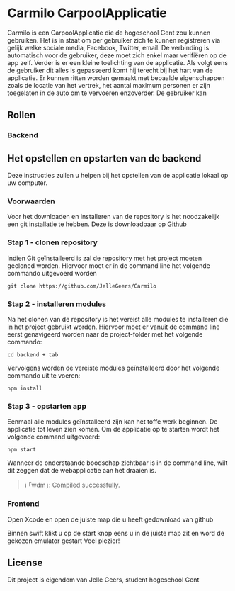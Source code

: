 # Carmilo CarpoolApplicatie

Carmilo is een CarpoolApplicatie die de hogeschool Gent zou kunnen gebruiken. Het is in staat om per gebruiker zich te kunnen registreren via gelijk welke sociale media, Facebook, Twitter, email. De verbinding is automatisch voor de gebruiker, deze moet zich enkel maar verifiëren op de app zelf. Verder is er een kleine toelichting van de applicatie. Als volgt eens de gebruiker dit alles is gepasseerd komt hij terecht bij het hart van de applicatie. Er kunnen ritten worden gemaakt met bepaalde eigenschappen zoals de locatie van het vertrek, het aantal maximum personen er zijn toegelaten in de auto om te vervoeren enzoverder. De gebruiker kan 

## Rollen
### Backend

## Het opstellen en opstarten van de backend

Deze instructies zullen u helpen bij het opstellen van de applicatie lokaal op uw computer. 

### Voorwaarden

Voor het downloaden en installeren van de repository is het noodzakelijk een git installatie te hebben. Deze is downloadbaar op [Github](https://git-scm.com/downloads)

### Stap 1 - clonen repository

Indien Git geïnstalleerd is zal de repository met het project moeten gecloned worden. Hiervoor moet er in de command line het volgende commando uitgevoerd worden

```
git clone https://github.com/JelleGeers/Carmilo
```
### Stap 2 - installeren modules

Na het clonen van de repository is het vereist alle modules te installeren die in het project gebruikt worden. Hiervoor moet er vanuit de command line eerst genavigeerd worden naar de project-folder met het volgende commando: 

```
cd backend + tab
```

Vervolgens worden de vereiste modules geïnstalleerd door het volgende commando uit te voeren:

```
npm install
```

### Stap 3 - opstarten app

Eenmaal alle modules geïnstalleerd zijn kan het toffe werk beginnen. De applicatie tot leven zien komen. Om de applicatie op te starten wordt het volgende command uitgevoerd:  

```
npm start
```

Wanneer de onderstaande boodschap zichtbaar is in de command line, wilt dit zeggen dat de webapplicatie aan het draaien is. 

> ℹ ｢wdm｣: Compiled successfully.

### Frontend
Open Xcode en open de juiste map die u heeft gedownload van github

Binnen swift klikt u op de start knop eens u in de juiste map zit en word de gekozen emulator gestart
Veel plezier!

## License

Dit project is eigendom van Jelle Geers, student hogeschool Gent
